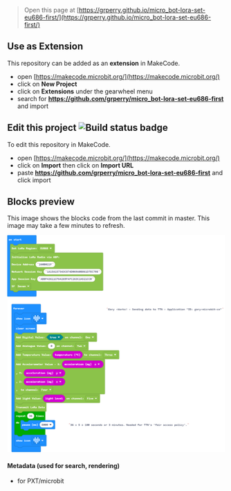 
> Open this page at [https://grperry.github.io/micro_bot-lora-set-eu686-first/](https://grperry.github.io/micro_bot-lora-set-eu686-first/)

## Use as Extension

This repository can be added as an **extension** in MakeCode.

* open [https://makecode.microbit.org/](https://makecode.microbit.org/)
* click on **New Project**
* click on **Extensions** under the gearwheel menu
* search for **https://github.com/grperry/micro_bot-lora-set-eu686-first** and import

## Edit this project ![Build status badge](https://github.com/grperry/micro_bot-lora-set-eu686-first/workflows/MakeCode/badge.svg)

To edit this repository in MakeCode.

* open [https://makecode.microbit.org/](https://makecode.microbit.org/)
* click on **Import** then click on **Import URL**
* paste **https://github.com/grperry/micro_bot-lora-set-eu686-first** and click import

## Blocks preview

This image shows the blocks code from the last commit in master.
This image may take a few minutes to refresh.

![A rendered view of the blocks](https://github.com/grperry/micro_bot-lora-set-eu686-first/raw/master/.github/makecode/blocks.png)

#### Metadata (used for search, rendering)

* for PXT/microbit
<script src="https://makecode.com/gh-pages-embed.js"></script><script>makeCodeRender("{{ site.makecode.home_url }}", "{{ site.github.owner_name }}/{{ site.github.repository_name }}");</script>
